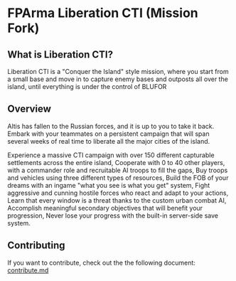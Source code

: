 # FPArma Liberation CTI (Mission Fork)

## What is Liberation CTI?
Liberation CTI is a "Conquer the Island" style mission, where you start from a small base and move in to capture enemy bases and outposts all over the island, until everything is under the control of BLUFOR

## Overview
Altis has fallen to the Russian forces, and it is up to you to take it back. Embark with your teammates on a persistent campaign that will span several weeks of real time to liberate all the major cities of the island.

Experience a massive CTI campaign with over 150 different capturable settlements across the entire island,
Cooperate with 0 to 40 other players, with a commander role and recruitable AI troops to fill the gaps,
Buy troops and vehicles using three different types of resources,
Build the FOB of your dreams with an ingame "what you see is what you get" system,
Fight aggressive and cunning hostile forces who react and adapt to your actions,
Learn that every window is a threat thanks to the custom urban combat AI,
Accomplish meaningful secondary objectives that will benefit your progression,
Never lose your progress with the built-in server-side save system.

## Contributing
If you want to contribute, check out the the following document: [contribute.md](doc/contribute.md)
